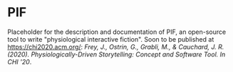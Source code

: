 # PIF

Placeholder for the description and documentation of PIF, an open-source tool to write "physiological interactive fiction". Soon to be published at https://chi2020.acm.org/: *Frey, J., Ostrin, G., Grabli, M., & Cauchard, J. R. (2020). Physiologically-Driven Storytelling: Concept and Software Tool. In CHI '20*.
